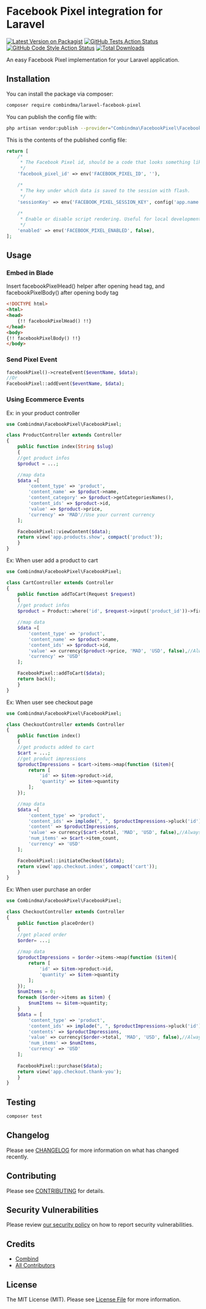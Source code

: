 # Facebook Pixel integration for Laravel

[![Latest Version on Packagist](https://img.shields.io/packagist/v/combindma/laravel-facebook-pixel.svg?style=flat-square)](https://packagist.org/packages/combindma/laravel-facebook-pixel)
[![GitHub Tests Action Status](https://img.shields.io/github/workflow/status/combindma/laravel-facebook-pixel/run-tests?label=tests)](https://github.com/combindma/laravel-facebook-pixel/actions?query=workflow%3ATests+branch%3Amaster)
[![GitHub Code Style Action Status](https://img.shields.io/github/workflow/status/combindma/laravel-facebook-pixel/Check%20&%20fix%20styling?label=code%20style)](https://github.com/combindma/laravel-facebook-pixel/actions?query=workflow%3A"Check+%26+fix+styling"+branch%3Amaster)
[![Total Downloads](https://img.shields.io/packagist/dt/combindma/laravel-facebook-pixel.svg?style=flat-square)](https://packagist.org/packages/combindma/laravel-facebook-pixel)

An easy Facebook Pixel implementation for your Laravel application.

## Installation

You can install the package via composer:

```bash
composer require combindma/laravel-facebook-pixel
```

You can publish the config file with:

```bash
php artisan vendor:publish --provider="Combindma\FacebookPixel\FacebookPixelServiceProvider" --tag="facebook-pixel-config"
```

This is the contents of the published config file:

```php
return [
    /*
     * The Facebook Pixel id, should be a code that looks something like "XXXXXXXXXXXXXXXX".
     */
    'facebook_pixel_id' => env('FACEBOOK_PIXEL_ID', ''),

    /*
     * The key under which data is saved to the session with flash.
     */
    'sessionKey' => env('FACEBOOK_PIXEL_SESSION_KEY', config('app.name').'_facebookPixel'),
    
    /*
     * Enable or disable script rendering. Useful for local development.
     */
    'enabled' => env('FACEBOOK_PIXEL_ENABLED', false),
];
```

## Usage

### Embed in Blade

Insert facebookPixelHead() helper after opening head tag, and facebookPixelBody() after opening body tag

```html
<!DOCTYPE html>
<html>
<head>
    {!! facebookPixelHead() !!}
</head>
<body>
{!! facebookPixelBody() !!}
</body>
```

### Send Pixel Event
```php
facebookPixel()->createEvent($eventName, $data);
//Or
FacebookPixel::addEvent($eventName, $data);
```


### Using Ecommerce Events

Ex: in your product controller

```php
use Combindma\FacebookPixel\FacebookPixel;

class ProductController extends Controller
{
    public function index(String $slug)
    {
    //get product infos
    $product = ...;

    //map data
    $data =[
        'content_type' => 'product',
        'content_name' => $product->name,
        'content_category' => $product->getCategoriesNames(),
        'content_ids' => $product->id,
        'value' => $product->price,
        'currency' => 'MAD'//Use your current currency
    ];

    FacebookPixel::viewContent($data);
    return view('app.products.show', compact('product'));
    }
}
```

Ex: When user add a product to cart

```php
use Combindma\FacebookPixel\FacebookPixel;

class CartController extends Controller
{
    public function addToCart(Request $request)
    {
    //get product infos
    $product = Product::where('id', $request->input('product_id'))->firstOrFail();

    //map data
    $data =[
        'content_type' => 'product',
        'content_name' => $product->name,
        'content_ids' => $product->id,
        'value' => currency($product->price, 'MAD', 'USD', false),//Always convert to USD/EUR for this case
        'currency' => 'USD'
    ];

    FacebookPixel::addToCart($data);
    return back();
    }
}
```

Ex: When user see checkout page

```php
use Combindma\FacebookPixel\FacebookPixel;

class CheckoutController extends Controller
{
    public function index()
    {
    //get products added to cart
    $cart = ...;
    //get product impressions
    $productImpressions = $cart->items->map(function ($item){
        return [
            'id' => $item->product->id,
            'quantity' => $item->quantity
        ];
    });

    //map data
    $data =[
        'content_type' => 'product',
        'content_ids' => implode(", ", $productImpressions->pluck('id')->toArray()),
        'content' => $productImpressions,
        'value' => currency($cart->total, 'MAD', 'USD', false),//Always convert to USD/EUR for this case
        'num_items' => $cart->item_count,
        'currency' => 'USD'
    ];

    FacebookPixel::initiateCheckout($data);
    return view('app.checkout.index', compact('cart'));
    }
}
```

Ex: When user purchase an order
```php
use Combindma\FacebookPixel\FacebookPixel;

class CheckoutController extends Controller
{
    public function placeOrder()
    {
    //get placed order
    $order= ...;
    
    //map data
    $productImpressions = $order->items->map(function ($item){
        return [
            'id' => $item->product->id,
            'quantity' => $item->quantity
        ];
    });
    $numItems = 0;
    foreach ($order->items as $item) {
        $numItems += $item->quantity;
    }
    $data = [
        'content_type' => 'product',
        'content_ids' => implode(", ", $productImpressions->pluck('id')->toArray()),
        'contents' => $productImpressions,
        'value' => currency($order->total, 'MAD', 'USD', false),//Always convert to USD/EUR for this case
        'num_items' => $numItems,
        'currency' => 'USD'
    ];
    
    FacebookPixel::purchase($data);
    return view('app.checkout.thank-you');
    }
}
```


## Testing

```bash
composer test
```

## Changelog

Please see [CHANGELOG](CHANGELOG.md) for more information on what has changed recently.

## Contributing

Please see [CONTRIBUTING](.github/CONTRIBUTING.md) for details.

## Security Vulnerabilities

Please review [our security policy](../../security/policy) on how to report security vulnerabilities.

## Credits

- [Combind](https://github.com/Combind)
- [All Contributors](../../contributors)

## License

The MIT License (MIT). Please see [License File](LICENSE.md) for more information.
